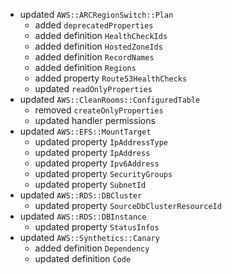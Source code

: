 - updated `AWS::ARCRegionSwitch::Plan`
  - added `deprecatedProperties`
  - added definition `HealthCheckIds`
  - added definition `HostedZoneIds`
  - added definition `RecordNames`
  - added definition `Regions`
  - added property `Route53HealthChecks`
  - updated `readOnlyProperties`
- updated `AWS::CleanRooms::ConfiguredTable`
  - removed `createOnlyProperties`
  - updated handler permissions
- updated `AWS::EFS::MountTarget`
  - updated property `IpAddressType`
  - updated property `IpAddress`
  - updated property `Ipv6Address`
  - updated property `SecurityGroups`
  - updated property `SubnetId`
- updated `AWS::RDS::DBCluster`
  - updated property `SourceDbClusterResourceId`
- updated `AWS::RDS::DBInstance`
  - updated property `StatusInfos`
- updated `AWS::Synthetics::Canary`
  - added definition `Dependency`
  - updated definition `Code`
